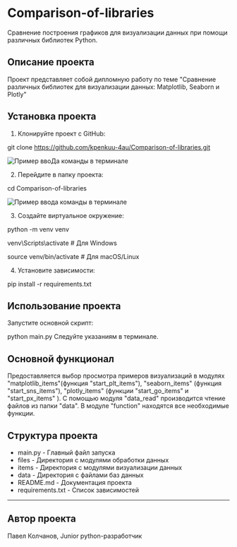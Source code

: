 # Comparison-of-libraries

Сравнение построения графиков 
для визуализации данных при помощи 
различных библиотек Python.

## Описание проекта

Проект представляет собой дипломную работу
по теме "Сравнение различных библиотек 
для визуализации данных: Matplotlib, Seaborn и Plotly"

## Установка проекта

1. Клонируйте проект с GitHub:

git clone https://github.com/kpenkuu-4au/Comparison-of-libraries.git

<image src="/images/gitclone.png" alt="Пример ввоДа команды в терминале">

2. Перейдите в папку проекта:

cd Comparison-of-libraries

<image src="/images/cd_dir.png" alt="Пример ввода команды в терминале">

3. Создайте виртуальное окружение:  

python -m venv venv

venv\Scripts\activate  # Для Windows

source venv/bin/activate  # Для macOS/Linux


4. Установите зависимости:  

pip install -r requirements.txt

## Использование проекта

Запустите основной скрипт:

python main.py 
Cледуйте указаниям в терминале.

## Основной функционал

Предоставляется выбор просмотра примеров
визуализаций в модулях "matplotlib_items"(функция "start_plt_items"), 
"seaborn_items" (функция "start_sns_items"),
"plotly_items" (функции "start_go_items" и "start_px_items" ). 
С помощью модуля "data_read" производится 
чтение файлов из папки "data". В модуле "function" находятся 
все необходимые функции.

## Структура проекта

- main.py - Главный файл запуска
- files - Директория с модулями обработки данных
- items - Директория с модулями визуализации данных
- data - Директория c файлами баз данных
- README.md - Документация проекта
- requirements.txt - Список зависимостей

---

## Автор проекта

Павел Колчанов, Junior python-разработчик
